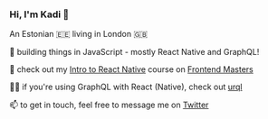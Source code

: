 ### Hi, I'm Kadi 👋

An Estonian 🇪🇪 living in London 🇬🇧

💚 building things in JavaScript - mostly React Native and GraphQL!

👀 check out my [Intro to React Native](https://frontendmasters.com/courses/react-native-v2/) course on [Frontend Masters](https://frontendmasters.com/)

👩‍💻 if you're using GraphQL with React (Native), check out [urql](https://formidable.com/open-source/urql/docs/)

📫 to get in touch, feel free to message me on [Twitter](https://twitter.com/kadikraman)
